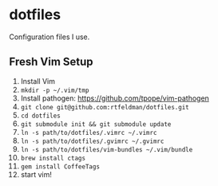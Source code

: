 dotfiles
========

Configuration files I use.

## Fresh Vim Setup

1. Install Vim
2. `mkdir -p ~/.vim/tmp`
3. Install pathogen: https://github.com/tpope/vim-pathogen
4. `git clone git@github.com:rtfeldman/dotfiles.git`
5. `cd dotfiles`
6. `git submodule init && git submodule update`
7. `ln -s path/to/dotfiles/.vimrc ~/.vimrc`
8. `ln -s path/to/dotfiles/.gvimrc ~/.gvimrc`
9. `ln -s path/to/dotfiles/vim-bundles ~/.vim/bundle`
10. `brew install ctags`
11. `gem install CoffeeTags`
12. start vim!

